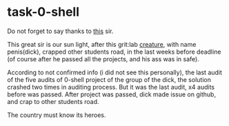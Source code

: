 # task-0-shell

Do not forget to say thanks to [this](https://github.com/michaelmacinnis) sir.  

This great sir is our sun light, after this grit:lab [creature](linkedin.com/in/dick-carstens-a404a265), with name penis(dick), crapped other students road, in the last weeks before deadline (of course after he passed all the projects, and his ass was in safe).  

According to not confirmed info (i did not see this personally), the last audit of the five audits of 0-shell project of the group of the dick, the solution crashed two times in auditing process. But it was the last audit, x4 audits before was passed. After project was passed, dick made issue on github, and crap to other students road.  

The country must know its heroes.  

